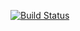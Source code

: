 [![Build Status](https://travis-ci.org/difi/idporten-validator-metadata.svg?branch=master)](https://travis-ci.org/difi/idporten-validator-metadata)
